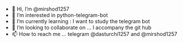 - 👋 Hi, I’m @mirshod1257
- 👀 I’m interested in python-telegram-bot
- 🌱 I’m currently learning :
I want to study the telegram bot
- 💞️ I’m looking to collaborate on ... I accompany the git hub
- 📫 How to reach me ... telegram @dasturchi1257 and @mirshod1257

<!---
mirshod1257/mirshod1257 is a ✨ special ✨ repository because its `README.md` (this file) appears on your GitHub profile.
You can click the Preview link to take a look at your changes.
--->
